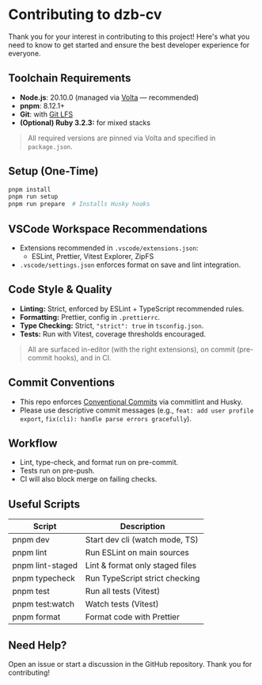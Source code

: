 # Contributing to dzb-cv

Thank you for your interest in contributing to this project! Here's what you need to know to get started and ensure the best developer experience for everyone.

## Toolchain Requirements

- **Node.js**: 20.10.0 (managed via [Volta](https://volta.sh) — recommended)
- **pnpm**: 8.12.1+
- **Git**: with [Git LFS](https://git-lfs.com/)
- **(Optional) Ruby 3.2.3:** for mixed stacks

> All required versions are pinned via Volta and specified in `package.json`.

## Setup (One-Time)

```sh
pnpm install
pnpm run setup
pnpm run prepare  # Installs Husky hooks
```

## VSCode Workspace Recommendations

- Extensions recommended in `.vscode/extensions.json`:
  - ESLint, Prettier, Vitest Explorer, ZipFS
- `.vscode/settings.json` enforces format on save and lint integration.

## Code Style & Quality

- **Linting:** Strict, enforced by ESLint + TypeScript recommended rules.
- **Formatting:** Prettier, config in `.prettierrc`.
- **Type Checking:** Strict, `"strict": true` in `tsconfig.json`.
- **Tests:** Run with Vitest, coverage thresholds encouraged.

> All are surfaced in-editor (with the right extensions), on commit (pre-commit hooks), and in CI.

## Commit Conventions

- This repo enforces [Conventional Commits](https://www.conventionalcommits.org/) via commitlint and Husky.
- Please use descriptive commit messages (e.g., `feat: add user profile export`, `fix(cli): handle parse errors gracefully`).

## Workflow

- Lint, type-check, and format run on pre-commit.
- Tests run on pre-push.
- CI will also block merge on failing checks.

## Useful Scripts

| Script                | Description                             |
|-----------------------|-----------------------------------------|
| pnpm dev              | Start dev cli (watch mode, TS)          |
| pnpm lint             | Run ESLint on main sources               |
| pnpm lint-staged      | Lint & format only staged files          |
| pnpm typecheck        | Run TypeScript strict checking           |
| pnpm test             | Run all tests (Vitest)                   |
| pnpm test:watch       | Watch tests (Vitest)                     |
| pnpm format           | Format code with Prettier                |

## Need Help?

Open an issue or start a discussion in the GitHub repository. Thank you for contributing!

